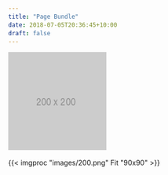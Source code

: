 ```yaml
---
title: "Page Bundle"
date: 2018-07-05T20:36:45+10:00
draft: false
---
```


![200](./images/200.png)

{{< imgproc "images/200.png" Fit "90x90" >}}